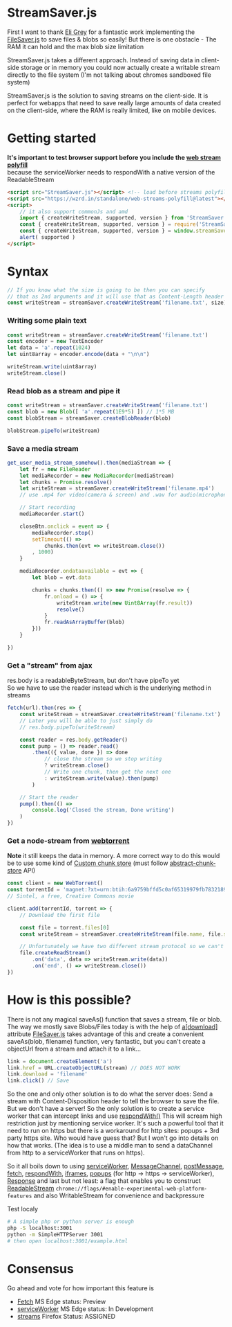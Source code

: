 StreamSaver.js
==============

First I want to thank [Eli Grey][1] for a fantastic work implementing the
[FileSaver.js][2] to save files & blobs so easily!
But there is one obstacle - The RAM it can hold and the max blob size limitation

StreamSaver.js takes a different approach. Instead of saving data in client-side
storage or in memory you could now actually create a writable stream directly to
the file system (I'm not talking about chromes sandboxed file system)

StreamSaver.js is the solution to saving streams on the client-side.
It is perfect for webapps that need to save really large amounts of data created
on the client-side, where the RAM is really limited, like on mobile devices.


Getting started
===============
**It's important to test browser support before you include the [web stream polyfill][15]**<br>
because the serviceWorker needs to respondWith a native version of the ReadableStream
```html
<script src="StreamSaver.js"></script> <!-- load before streams polyfill to detect support -->
<script src="https://wzrd.in/standalone/web-streams-polyfill@latest"></script>
<script>
	// it also support commonJs and amd
	import { createWriteStream, supported, version } from 'StreamSaver'
	const { createWriteStream, supported, version } = require('StreamSaver')
	const { createWriteStream, supported, version } = window.streamSaver
	alert( supported )
</script>
```

Syntax
======

```javascript
// If you know what the size is going to be then you can specify
// that as 2nd arguments and it will use that as Content-Length header
const writeStream = streamSaver.createWriteStream('filename.txt', size)
```

### Writing some plain text

```javascript
const writeStream = streamSaver.createWriteStream('filename.txt')
const encoder = new TextEncoder
let data = 'a'.repeat(1024)
let uint8array = encoder.encode(data + "\n\n")

writeStream.write(uint8array)
writeStream.close()
```

### Read blob as a stream and pipe it

```javascript
const writeStream = streamSaver.createWriteStream('filename.txt')
const blob = new Blob([ 'a'.repeat(1E9*5) ]) // 1*5 MB
const blobStream = streamSaver.createBlobReader(blob)

blobStream.pipeTo(writeStream)
```

### Save a media stream


```javascript
get_user_media_stream_somehow().then(mediaStream => {
	let fr = new FileReader
	let mediaRecorder = new MediaRecorder(mediaStream)
	let chunks = Promise.resolve()
	let writeStream = streamSaver.createWriteStream('filename.mp4')
	// use .mp4 for video(camera & screen) and .wav for audio(microphone)

	// Start recording
	mediaRecorder.start()

	closeBtn.onclick = event => {
		mediaRecorder.stop()
		setTimeout(() =>
			chunks.then(evt => writeStream.close())
		, 1000)
	}

	mediaRecorder.ondataavailable = evt => {
		let blob = evt.data

		chunks = chunks.then(() => new Promise(resolve => {
			fr.onload = () => {
				writeStream.write(new Uint8Array(fr.result))
				resolve()
			}
			fr.readAsArrayBuffer(blob)
		}))
	}

})
```

### Get a "stream" from ajax
res.body is a readableByteStream, but don't have pipeTo yet<br>
So we have to use the reader instead which is the underlying method in streams

```javascript
fetch(url).then(res => {
	const writeStream = streamSaver.createWriteStream('filename.txt')
	// Later you will be able to just simply do
	// res.body.pipeTo(writeStream)

	const reader = res.body.getReader()
	const pump = () => reader.read()
		.then(({ value, done }) => done
			// close the stream so we stop writing
			? writeStream.close()
			// Write one chunk, then get the next one
			: writeStream.write(value).then(pump)
		)

	// Start the reader
	pump().then(() =>
		console.log('Closed the stream, Done writing')
	)
})
```

### Get a node-stream from [webtorrent][19]
**Note** it still keeps the data in memory. A more correct way to do this would be
to use some kind of [Custom chunk store](https://webtorrent.io/docs#-client-add-torrentid-opts-function-ontorrent-torrent-) (must follow [abstract-chunk-store](https://www.npmjs.com/package/abstract-chunk-store) API)

```javascript
const client = new WebTorrent()
const torrentId = 'magnet:?xt=urn:btih:6a9759bffd5c0af65319979fb7832189f4f3c35d&dn=sintel.mp4&tr=wss%3A%2F%2Ftracker.btorrent.xyz&tr=wss%3A%2F%2Ftracker.fastcast.nz&tr=wss%3A%2F%2Ftracker.openwebtorrent.com&tr=wss%3A%2F%2Ftracker.webtorrent.io&ws=https%3A%2F%2Fwebtorrent.io%2Ftorrents%2Fsintel-1024-surround.mp4'
// Sintel, a free, Creative Commons movie

client.add(torrentId, torrent => {
	// Download the first file

	const file = torrent.files[0]
	const writeStream = streamSaver.createWriteStream(file.name, file.size)

	// Unfortunately we have two different stream protocol so we can't pipe.
	file.createReadStream()
		.on('data', data => writeStream.write(data))
		.on('end', () => writeStream.close())
})
```

How is this possible?
=====================
There is not any magical saveAs() function that saves a stream, file or blob.
The way we mostly save Blobs/Files today is with the help of [a[download]][5] attribute
[FileSaver.js][2] takes advantage of this and create a convenient saveAs(blob, filename)
function, very fantastic, but you can't create a objectUrl from a stream and attach
it to a link...
```javascript
link = document.createElement('a')
link.href = URL.createObjectURL(stream) // DOES NOT WORK
link.download = 'filename'
link.click() // Save
```
So the one and only other solution is to do what the server does: Send a stream
with Content-Disposition header to tell the browser to save the file.
But we don't have a server! So the only solution is to create a service worker
that can intercept links and use [respondWith()][4]
This will scream high restriction just by mentioning service worker. It's such a
powerful tool that it need to run on https but there is a workaround for http
sites: popups + 3rd party https site. Who would have guess that?
But I won't go into details on how that works. (The idea is to use a middle man
to send a dataChannel from http to a serviceWorker that runs on https).

So it all boils down to using
[serviceWorker][6], [MessageChannel][7], [postMessage][8], [fetch][9],
[respondWith][10], [iframes][11], [popups][12] (for http -> https -> serviceWorker),
[Response][13] and last but not least: a flag that enables you to construct [ReadableStream][14]
`chrome://flags/#enable-experimental-web-platform-features`
and also WritableStream for convenience and backpressure


Test localy
```bash
# A simple php or python server is enough
php -S localhost:3001
python -m SimpleHTTPServer 3001
# then open localhost:3001/example.html
```

Consensus
=========
Go ahead and vote for how important this feature is

- [Fetch][16] MS Edge status: Preview
- [serviceWorker][17] MS Edge status: In Development
- [streams][18] Firefox Status: ASSIGNED

[1]: https://github.com/eligrey
[2]: https://github.com/eligrey/FileSaver.js
[3]: https://github.com/jimmywarting/StreamSaver.js/blob/master/example.html
[4]: https://developer.mozilla.org/en-US/docs/Web/API/FetchEvent/respondWith
[5]: https://developer.mozilla.org/en/docs/Web/HTML/Element/a#attr-download
[6]: https://developer.mozilla.org/en-US/docs/Web/API/Service_Worker_API
[7]: https://developer.mozilla.org/en-US/docs/Web/API/MessageChannel
[8]: https://developer.mozilla.org/en-US/docs/Web/API/MessagePort/postMessage
[9]: https://developer.mozilla.org/en/docs/Web/API/Fetch_API
[10]: https://developer.mozilla.org/en-US/docs/Web/API/FetchEvent/respondWith
[11]: https://developer.mozilla.org/en/docs/Web/HTML/Element/iframe
[12]: https://developer.mozilla.org/en-US/docs/Web/API/Window/open
[13]: https://developer.mozilla.org/en-US/docs/Web/API/Response
[14]: https://streams.spec.whatwg.org/#rs-class
[15]: https://www.npmjs.com/package/web-streams-polyfill
[16]: https://developer.microsoft.com/en-us/microsoft-edge/platform/status/fetchapi
[17]: https://developer.microsoft.com/en-us/microsoft-edge/platform/status/serviceworker
[18]: https://bugzilla.mozilla.org/show_bug.cgi?id=1128959
[19]: https://webtorrent.io
